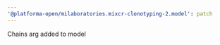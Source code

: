 ```yaml
---
'@platforma-open/milaboratories.mixcr-clonotyping-2.model': patch
---
```


Chains arg added to model
